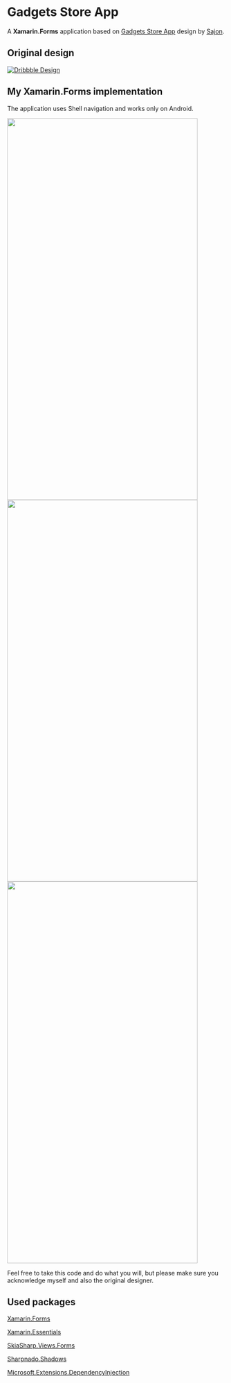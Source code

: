 # Gadgets Store App
A **Xamarin.Forms** application based on [Gadgets Store App](https://dribbble.com/shots/6983164-Gadgets-Store-App) design by [Sajon](https://dribbble.com/sajon007).

## Original design
[![Dribbble Design](https://github.com/RadekVyM/Gadgets-Store-App/blob/main/originaldesign.png)](https://dribbble.com/shots/6983164-Gadgets-Store-App)

## My Xamarin.Forms implementation
The application uses Shell navigation and works only on Android.

<img src="https://github.com/RadekVyM/Gadgets-Store-App/blob/main/flyout.gif" data-canonical-src="https://github.com/RadekVyM/Gadgets-Store-App/blob/main/flyout.gif" width="440" height="880" />

<img src="https://github.com/RadekVyM/Gadgets-Store-App/blob/main/home.gif" data-canonical-src="https://github.com/RadekVyM/Gadgets-Store-App/blob/main/home.gif" width="440" height="880" />

<img src="https://github.com/RadekVyM/Gadgets-Store-App/blob/main/productdetail.gif" data-canonical-src="https://github.com/RadekVyM/Gadgets-Store-App/blob/main/productdetail.gif" width="440" height="880" />

Feel free to take this code and do what you will, but please make sure you acknowledge myself and also the original designer.

## Used packages

[Xamarin.Forms](https://www.nuget.org/packages/Xamarin.Forms)

[Xamarin.Essentials](https://www.nuget.org/packages/Xamarin.Essentials)

[SkiaSharp.Views.Forms](https://www.nuget.org/packages/SkiaSharp.Views.Forms)

[Sharpnado.Shadows](https://www.nuget.org/packages/Sharpnado.Shadows/)

[Microsoft.Extensions.DependencyInjection](https://www.nuget.org/packages/Microsoft.Extensions.DependencyInjection/)
